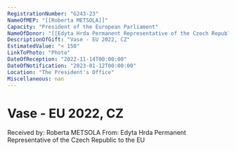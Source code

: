 ```yaml
---
RegistrationNumber: "G243-23"
NameOfMEP: "[[Roberta METSOLA]]"
Capacity: "President of the European Parliament"
NameOfDonor: "[[Edyta Hrda Permanent Representative of the Czech Republic to the EU]]"
DescriptionOfGift: "Vase - EU 2022, CZ"
EstimatedValue: "< 150"
LinkToPhoto: "Photo"
DateOfReception: "2022-11-14T00:00:00"
DateOfNotification: "2023-01-12T00:00:00"
Location: "The President's Office"
Miscellaneous: nan
---
```


# Vase - EU 2022, CZ

Received by: Roberta METSOLA
From: Edyta Hrda Permanent Representative of the Czech Republic to the EU
